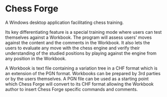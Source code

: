 # Chess Forge
A Windows desktop application facilitating chess training.

Its key differentiating feature is a special training mode where users can test themselves against a Workbook. The program will assess users' moves against the content and the comments in the Workbook. It also lets the users to evaluate any move with the chess engine and verify their understanding of the studied positions by playing against the engine from any position in the Workbook.   

A Workbook is text file containing a variation tree in a CHF format which is an extension of the PGN format. Workbooks can be prepared by 3rd parties or by the users themselves. A PGN file can be used as a starting point which Chess Forge will convert to its CHF format allowing the Workbook author to insert Chess Forge specific commands and comments.  
